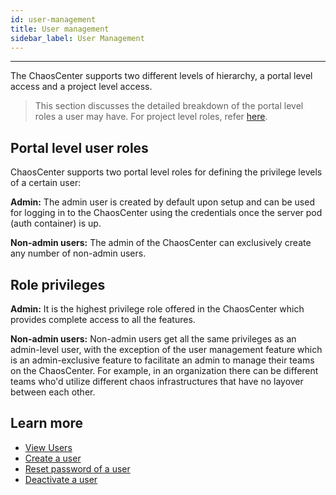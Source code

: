 ```yaml
---
id: user-management
title: User management
sidebar_label: User Management
---
```


---

The ChaosCenter supports two different levels of hierarchy, a portal level access and a project level access.

> This section discusses the detailed breakdown of the portal level roles a user may have. For project level roles, refer [here](teaming.md).

## Portal level user roles

ChaosCenter supports two portal level roles for defining the privilege levels of a certain user:

**Admin:** The admin user is created by default upon setup and can be used for logging in to the ChaosCenter using the credentials once the server pod (auth container) is up.

**Non-admin users:** The admin of the ChaosCenter can exclusively create any number of non-admin users.

## Role privileges

**Admin:** It is the highest privilege role offered in the ChaosCenter which provides complete access to all the features.

**Non-admin users:** Non-admin users get all the same privileges as an admin-level user, with the exception of the user management feature which is an admin-exclusive feature to facilitate an admin to manage their teams on the ChaosCenter. For example, in an organization there can be different teams who'd utilize different chaos infrastructures that have no layover between each other.

## Learn more

- [View Users](../user-guides/view-user.md)
- [Create a user](../user-guides/create-user.md)
- [Reset password of a user](../user-guides/reset-password.md)
- [Deactivate a user](../user-guides/deactivate-user.md)
